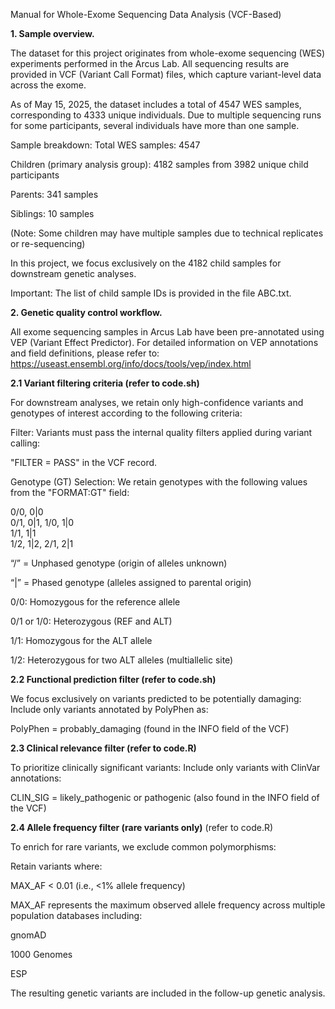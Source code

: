 Manual for Whole-Exome Sequencing Data Analysis (VCF-Based)

**1. Sample overview.**

The dataset for this project originates from whole-exome sequencing (WES) experiments performed in the Arcus Lab. All sequencing results are provided in VCF (Variant Call Format) files, which capture variant-level data across the exome.

As of May 15, 2025, the dataset includes a total of 4547 WES samples, corresponding to 4333 unique individuals. Due to multiple sequencing runs for some participants, several individuals have more than one sample.

Sample breakdown:
Total WES samples: 4547

Children (primary analysis group): 4182 samples from 3982 unique child participants

Parents: 341 samples

Siblings: 10 samples

(Note: Some children may have multiple samples due to technical replicates or re-sequencing)

In this project, we focus exclusively on the 4182 child samples for downstream genetic analyses.

Important: The list of child sample IDs is provided in the file ABC.txt.

**2. Genetic quality control workflow.**

All exome sequencing samples in Arcus Lab have been pre-annotated using VEP (Variant Effect Predictor). For detailed information on VEP annotations and field definitions, please refer to:
https://useast.ensembl.org/info/docs/tools/vep/index.html

**2.1 Variant filtering criteria (refer to code.sh)**

For downstream analyses, we retain only high-confidence variants and genotypes of interest according to the following criteria:

Filter:
Variants must pass the internal quality filters applied during variant calling:

"FILTER = PASS" in the VCF record.

Genotype (GT) Selection:
We retain genotypes with the following values from the "FORMAT:GT" field:

0/0, 0|0  
0/1, 0|1, 1/0, 1|0  
1/1, 1|1  
1/2, 1|2, 2/1, 2|1

“/” = Unphased genotype (origin of alleles unknown)

“|” = Phased genotype (alleles assigned to parental origin)

0/0: Homozygous for the reference allele

0/1 or 1/0: Heterozygous (REF and ALT)

1/1: Homozygous for the ALT allele

1/2: Heterozygous for two ALT alleles (multiallelic site)

**2.2 Functional prediction filter (refer to code.sh)** 

We focus exclusively on variants predicted to be potentially damaging: Include only variants annotated by PolyPhen as:

PolyPhen = probably_damaging
(found in the INFO field of the VCF)

**2.3 Clinical relevance filter (refer to code.R)** 

To prioritize clinically significant variants: Include only variants with ClinVar annotations:

CLIN_SIG = likely_pathogenic or pathogenic
(also found in the INFO field of the VCF)

**2.4 Allele frequency filter (rare variants only)** (refer to code.R)

To enrich for rare variants, we exclude common polymorphisms:

Retain variants where:

MAX_AF < 0.01 (i.e., <1% allele frequency)

MAX_AF represents the maximum observed allele frequency across multiple population databases including:

gnomAD

1000 Genomes

ESP

The resulting genetic variants are included in the follow-up genetic analysis.
